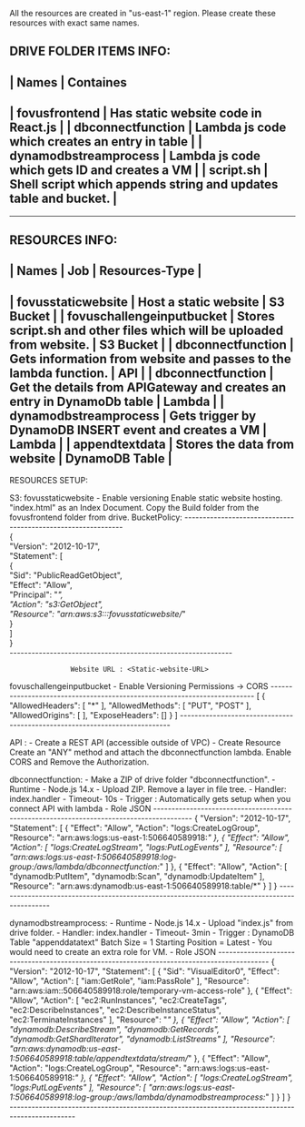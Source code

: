 All the resources are created in "us-east-1" region.
Please create these resources with exact same names.





DRIVE FOLDER ITEMS INFO:
---------------------------------------------------------------------------------------------------
|	Names                 |	Containes			
---------------------------------------------------------------------------------------------------
|   fovusfrontend	       |   Has static website code in React.js                             | 
|   dbconnectfunction         |   Lambda js code which creates an entry in table                  |
|   dynamodbstreamprocess     |   Lambda js code which gets ID and creates a VM                   |
|   script.sh		       |   Shell script which appends string and updates table and bucket. |
--------------------------------------------------------------------------------------

------------------------------------------------------------------------------------------------------------------------------

RESOURCES INFO:
-------------------------------------------------------------------------------------------------------------------------------------
|           Names             |         Job                                                             |       Resources-Type      |
-------------------------------------------------------------------------------------------------------------------------------------
| fovusstaticwebsite          | Host a static website                                                   |       S3 Bucket           | 
| fovuschallengeinputbucket   | Stores script.sh and other files which will be uploaded from website.   |       S3 Bucket           |
| dbconnectfunction           | Gets information from website and passes to the lambda function.        |       API                 |
| dbconnectfunction           | Get the details from APIGateway and creates an entry in DynamoDb table  |       Lambda              |
| dynamodbstreamprocess       | Gets trigger by DynamoDB INSERT event and creates a VM                  |       Lambda              |
| appendtextdata              | Stores the data from website                                            |       DynamoDB Table      |
-------------------------------------------------------------------------------------------------------------------------------------


RESOURCES SETUP:

S3:
fovusstaticwebsite - Enable versioning
                     Enable static website hosting. "index.html" as an Index Document.
                     Copy the Build folder from the fovusfrontend folder from drive.
                     BucketPolicy:
                   -------------------------------------------------------------  
                      {                                                         
                       "Version": "2012-10-17",                                 
                       "Statement": [                                           
                         {                                                      
                             "Sid": "PublicReadGetObject",                      
                             "Effect": "Allow",                                 
                             "Principal": "*",                                  
                             "Action": "s3:GetObject",                          
                             "Resource": "arn:aws:s3:::fovusstaticwebsite/*"    
                         }                                                      
                        ]                                                       
                      }                                                         
                   ------------------------------------------------------------- 

                   Website URL : <Static-website-URL>
                   
                   

fovuschallengeinputbucket - Enable Versioning
                            Permissions -> CORS
                        -------------------------------------------------------------------------
                        [
                          {
                            "AllowedHeaders": [
                                "*"
                            ],
                            "AllowedMethods": [
                                "PUT",
                                "POST"
                            ],
                            "AllowedOrigins": [
                               <Website URL>
                            ],
                            "ExposeHeaders": []
                          }
                        ]
                        ---------------------------------------------------------------------------
                        
                        
                        
API :
		- Create a REST API (accessible outside of VPC)
		- Create Resource 
			Create an "ANY" method and attach the dbconnectfunction lambda.
			Enable CORS and Remove the Authorization.


dbconnectfunction: 
		- Make a ZIP of drive folder "dbconnectfunction".
		- Runtime - Node.js 14.x
		- Upload ZIP. Remove a layer in file tree.
		- Handler: index.handler 
		- Timeout- 10s
		- Trigger : Automatically gets setup when you connect API with lambda
		- Role JSON
		----------------------------------------------------------------------------------------
		{
		    "Version": "2012-10-17",
		    "Statement": [
			{
			    "Effect": "Allow",
			    "Action": "logs:CreateLogGroup",
			    "Resource": "arn:aws:logs:us-east-1:506640589918:*"
			},
			{
			    "Effect": "Allow",
			    "Action": [
				"logs:CreateLogStream",
				"logs:PutLogEvents"
			    ],
			    "Resource": [
				"arn:aws:logs:us-east-1:506640589918:log-group:/aws/lambda/dbconnectfunction:*"
			    ]
			},
			{
			    "Effect": "Allow",
			    "Action": [
				"dynamodb:PutItem",
				"dynamodb:Scan",
				"dynamodb:UpdateItem"
			    ],
			    "Resource": "arn:aws:dynamodb:us-east-1:506640589918:table/*"
			}
		    ]
		}
		---------------------------------------------------------------------------------------------
		


dynamodbstreamprocess:
		- Runtime - Node.js 14.x
		- Upload "index.js" from drive folder.
		- Handler: index.handler
		- Timeout- 3min
		- Trigger : DynamoDB Table "appenddatatext"
			    Batch Size = 1
			    Starting Position = Latest
		- You would need to create an extra role for VM.
		- Role JSON
		--------------------------------------------------------------------------------------------
		{
		    "Version": "2012-10-17",
		    "Statement": [
			{
			    "Sid": "VisualEditor0",
			    "Effect": "Allow",
			    "Action": [
				"iam:GetRole",
				"iam:PassRole"
			    ],
			    "Resource": "arn:aws:iam::506640589918:role/temporary-vm-access-role"
			},
			{
			    "Effect": "Allow",
			    "Action": [
				"ec2:RunInstances",
				"ec2:CreateTags",
				"ec2:DescribeInstances",
				"ec2:DescribeInstanceStatus",
				"ec2:TerminateInstances"
			    ],
			    "Resource": "*"
			},
			{
			    "Effect": "Allow",
			    "Action": [
				"dynamodb:DescribeStream",
				"dynamodb:GetRecords",
				"dynamodb:GetShardIterator",
				"dynamodb:ListStreams"
			    ],
			    "Resource": "arn:aws:dynamodb:us-east-1:506640589918:table/appendtextdata/stream/*"
			},
			{
			    "Effect": "Allow",
			    "Action": "logs:CreateLogGroup",
			    "Resource": "arn:aws:logs:us-east-1:506640589918:*"
			},
			{
			    "Effect": "Allow",
			    "Action": [
				"logs:CreateLogStream",
				"logs:PutLogEvents"
			    ],
			    "Resource": [
				"arn:aws:logs:us-east-1:506640589918:log-group:/aws/lambda/dynamodbstreamprocess:*"
			    ]
			}
		    ]
		}
		------------------------------------------------------------------------------------------------

		
			
		
                       
                        
                        
                        
                        
                        
                    
